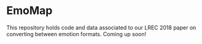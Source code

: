 # EmoMap
This repository holds code and data associated to our LREC 2018 paper on converting between emotion formats. Coming up soon!
